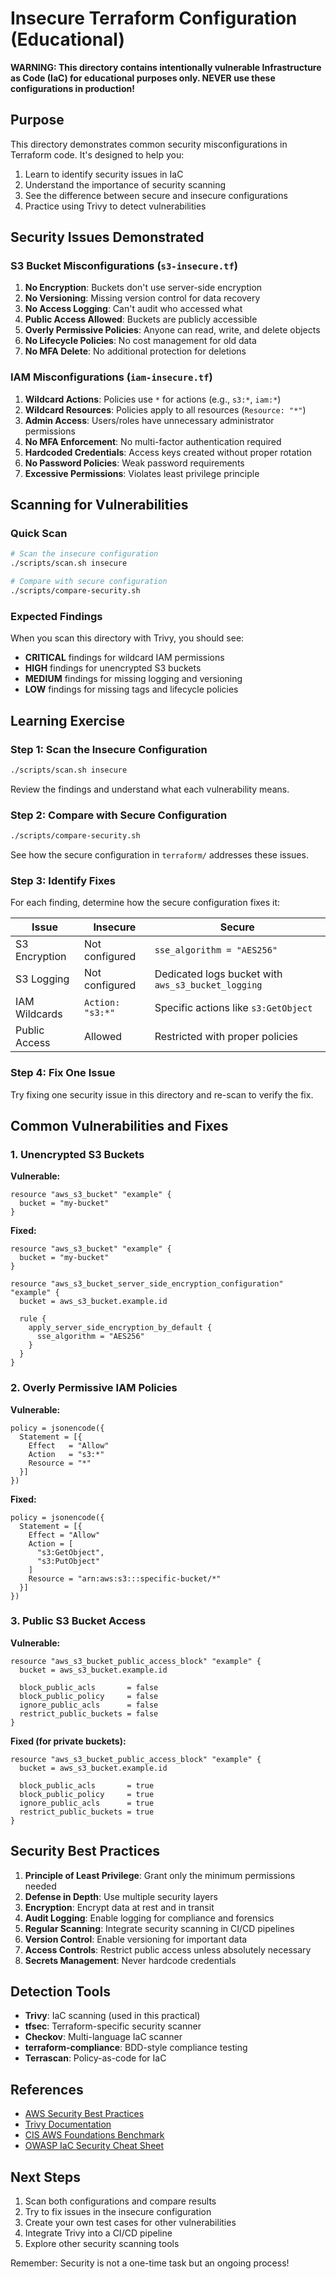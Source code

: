# Insecure Terraform Configuration (Educational)

**WARNING: This directory contains intentionally vulnerable Infrastructure as Code (IaC) for educational purposes only. NEVER use these configurations in production!**

## Purpose

This directory demonstrates common security misconfigurations in Terraform code. It's designed to help you:

1. Learn to identify security issues in IaC
2. Understand the importance of security scanning
3. See the difference between secure and insecure configurations
4. Practice using Trivy to detect vulnerabilities

## Security Issues Demonstrated

### S3 Bucket Misconfigurations (`s3-insecure.tf`)

1. **No Encryption**: Buckets don't use server-side encryption
2. **No Versioning**: Missing version control for data recovery
3. **No Access Logging**: Can't audit who accessed what
4. **Public Access Allowed**: Buckets are publicly accessible
5. **Overly Permissive Policies**: Anyone can read, write, and delete objects
6. **No Lifecycle Policies**: No cost management for old data
7. **No MFA Delete**: No additional protection for deletions

### IAM Misconfigurations (`iam-insecure.tf`)

1. **Wildcard Actions**: Policies use `*` for actions (e.g., `s3:*`, `iam:*`)
2. **Wildcard Resources**: Policies apply to all resources (`Resource: "*"`)
3. **Admin Access**: Users/roles have unnecessary administrator permissions
4. **No MFA Enforcement**: No multi-factor authentication required
5. **Hardcoded Credentials**: Access keys created without proper rotation
6. **No Password Policies**: Weak password requirements
7. **Excessive Permissions**: Violates least privilege principle

## Scanning for Vulnerabilities

### Quick Scan

```bash
# Scan the insecure configuration
./scripts/scan.sh insecure

# Compare with secure configuration
./scripts/compare-security.sh
```

### Expected Findings

When you scan this directory with Trivy, you should see:

- **CRITICAL** findings for wildcard IAM permissions
- **HIGH** findings for unencrypted S3 buckets
- **MEDIUM** findings for missing logging and versioning
- **LOW** findings for missing tags and lifecycle policies

## Learning Exercise

### Step 1: Scan the Insecure Configuration

```bash
./scripts/scan.sh insecure
```

Review the findings and understand what each vulnerability means.

### Step 2: Compare with Secure Configuration

```bash
./scripts/compare-security.sh
```

See how the secure configuration in `terraform/` addresses these issues.

### Step 3: Identify Fixes

For each finding, determine how the secure configuration fixes it:

| Issue | Insecure | Secure |
|-------|----------|--------|
| S3 Encryption | Not configured | `sse_algorithm = "AES256"` |
| S3 Logging | Not configured | Dedicated logs bucket with `aws_s3_bucket_logging` |
| IAM Wildcards | `Action: "s3:*"` | Specific actions like `s3:GetObject` |
| Public Access | Allowed | Restricted with proper policies |

### Step 4: Fix One Issue

Try fixing one security issue in this directory and re-scan to verify the fix.

## Common Vulnerabilities and Fixes

### 1. Unencrypted S3 Buckets

**Vulnerable:**
```hcl
resource "aws_s3_bucket" "example" {
  bucket = "my-bucket"
}
```

**Fixed:**
```hcl
resource "aws_s3_bucket" "example" {
  bucket = "my-bucket"
}

resource "aws_s3_bucket_server_side_encryption_configuration" "example" {
  bucket = aws_s3_bucket.example.id

  rule {
    apply_server_side_encryption_by_default {
      sse_algorithm = "AES256"
    }
  }
}
```

### 2. Overly Permissive IAM Policies

**Vulnerable:**
```hcl
policy = jsonencode({
  Statement = [{
    Effect   = "Allow"
    Action   = "s3:*"
    Resource = "*"
  }]
})
```

**Fixed:**
```hcl
policy = jsonencode({
  Statement = [{
    Effect = "Allow"
    Action = [
      "s3:GetObject",
      "s3:PutObject"
    ]
    Resource = "arn:aws:s3:::specific-bucket/*"
  }]
})
```

### 3. Public S3 Bucket Access

**Vulnerable:**
```hcl
resource "aws_s3_bucket_public_access_block" "example" {
  bucket = aws_s3_bucket.example.id

  block_public_acls       = false
  block_public_policy     = false
  ignore_public_acls      = false
  restrict_public_buckets = false
}
```

**Fixed (for private buckets):**
```hcl
resource "aws_s3_bucket_public_access_block" "example" {
  bucket = aws_s3_bucket.example.id

  block_public_acls       = true
  block_public_policy     = true
  ignore_public_acls      = true
  restrict_public_buckets = true
}
```

## Security Best Practices

1. **Principle of Least Privilege**: Grant only the minimum permissions needed
2. **Defense in Depth**: Use multiple security layers
3. **Encryption**: Encrypt data at rest and in transit
4. **Audit Logging**: Enable logging for compliance and forensics
5. **Regular Scanning**: Integrate security scanning in CI/CD pipelines
6. **Version Control**: Enable versioning for important data
7. **Access Controls**: Restrict public access unless absolutely necessary
8. **Secrets Management**: Never hardcode credentials

## Detection Tools

- **Trivy**: IaC scanning (used in this practical)
- **tfsec**: Terraform-specific security scanner
- **Checkov**: Multi-language IaC scanner
- **terraform-compliance**: BDD-style compliance testing
- **Terrascan**: Policy-as-code for IaC

## References

- [AWS Security Best Practices](https://docs.aws.amazon.com/security/)
- [Trivy Documentation](https://trivy.dev/)
- [CIS AWS Foundations Benchmark](https://www.cisecurity.org/benchmark/amazon_web_services)
- [OWASP IaC Security Cheat Sheet](https://cheatsheetseries.owasp.org/cheatsheets/Infrastructure_as_Code_Security_Cheat_Sheet.html)

## Next Steps

1. Scan both configurations and compare results
2. Try to fix issues in the insecure configuration
3. Create your own test cases for other vulnerabilities
4. Integrate Trivy into a CI/CD pipeline
5. Explore other security scanning tools

Remember: Security is not a one-time task but an ongoing process!
